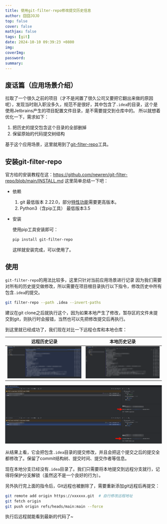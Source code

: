 ```yaml
---
title: 使用git-filter-repo修改提交历史信息
author: 囧囧JOJO
top: false
cover: false
mathjax: false
tags: [git]
date: 2024-10-10 09:39:23 +0800
img:
coverImg:
password:
summary:
---
```



## 废话篇（应用场景介绍）
拉取了一个很久之前的项目（才不是闲置了很久公司又要把它翻出来做的原因呢），发现当时刚入职没多久，规范不是很好，其中包含了`.idea`的目录，这个是使用Jetbrains产生的项目配置文件目录，是不需要提交到仓库中的。
所以就想着优化一下，需求如下：
1. 把历史的提交包含这个目录的全部删掉
2. 保留原始的代码提交树结构

基于这个应用场景，这里就用到了[git-filter-repo](https://github.com/newren/git-filter-repo)工具。

## 安装git-filter-repo
官方给的安装教程在这：https://github.com/newren/git-filter-repo/blob/main/INSTALL.md
这里简单总结一下吧：
- 依赖
  1. git 最低版本 2.22.0，部分[特性功能](https://github.com/newren/git-filter-repo?tab=readme-ov-file#upstream-improvements)需要更高版本。
  2. Python3（含pip工具） 最低版本3.5
- 安装
  
  使用pip工具安装即可：
  ```bash
  pip install git-filter-repo
  ```
  这样就安装完成，可以使用了。

## 使用

`git-filter-repo`的用法比较多，这里只针对当前应用场景进行记录
因为我们需要对所有的历史提交做修改，所以需要在项目根目录执行以下指令，修改历史中所有包含`.idea`的提交。
```bash
git filter-repo --path .idea --invert-paths
```
建议在git clone之后就执行这个，因为如果本地产生了修改，暂存区的文件未提交到git，则执行时会报错，当然也可以先把修改提交后再执行。

到这里就已经成功了，我们现在对比一下远程仓库和本地仓库：
<table>
  <thead>
    <tr>
      <th>远程历史记录</th>
      <th>本地历史记录</th>
    </tr>
  </thead>
  <tbody>
    <tr>
      <td>
        <img src="./../assets/images/2024-10-10-git-filter-repo-tool/Clip_2024-10-10_10-05-23.png" alt="Clip_2024-10-10_10-05-23.png" style="width:100%;">
      </td>
      <td>
        <img src="./../assets/images/2024-10-10-git-filter-repo-tool/Clip_2024-10-10_10-07-09.png" alt="Clip_2024-10-10_10-07-09.png" style="width:100%;">
      </td>
    </tr>
  </tbody>
</table>

![Clip_2024-10-10_10-11-03.png](./../assets/images/2024-10-10-git-filter-repo-tool/Clip_2024-10-10_10-11-03.png)

从结果上看，它会把包含`.idea`目录的提交修改，并且会把这个提交之后的提交全都修改了。保留了commit结构树、提交时间、提交作者等信息。

现在本地分支已经没有`.idea`目录了。我们只需要将本地提交到远程分支就行，记得将保护分支解锁（虽然这不是一个良好的行为）。

另外执行完上面的指令后，Git远程也被删除了，需要重新添加git远程后再提交：
```bash
git remote add origin https://xxxxxx.git  # 自行修改远程地址
git fetch origin
git push origin refs/heads/main:main --force
```

执行后远程就能看到最新的代码了~
